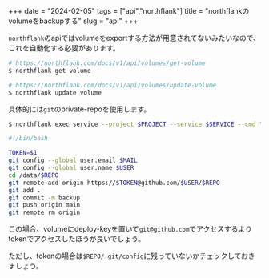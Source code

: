 +++
date = "2024-02-05"
tags = ["api","northflank"]
title = "northflankのvolumeをbackupする"
slug = "api"
+++

`northflank`のapiではvolumeをexportする方法が用意されてないみたいなので、これを自動化する必要があります。

```sh
# https://northflank.com/docs/v1/api/volumes/get-volume
$ northflank get volume

# https://northflank.com/docs/v1/api/volumes/update-volume
$ northflank update volume
```

具体的には`git`のprivate-repoを使用します。

```sh
$ northflank exec service --project $PROJECT --service $SERVICE --cmd "/data/backup.sh $TOKEN"
```

```sh:/data/backup.sh
#!/bin/bash

TOKEN=$1
git config --global user.email $MAIL
git config --global user.name $USER
cd /data/$REPO
git remote add origin https://$TOKEN@github.com/$USER/$REPO
git add .
git commit -m backup
git push origin main
git remote rm origin
```

この場合、volumeにdeploy-keyを置いて`git@github.com`でアクセスするよりtokenでアクセスしたほうが良いでしょう。

ただし、tokenの場合は`$REPO/.git/config`に残っていないかチェックしておきましょう。

